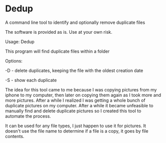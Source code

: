 # Dedup
A command line tool to identify and optionally remove duplicate files

The software is provided as is. Use at your own risk.

Usage: Dedup <folder> <options>

This program will find duplicate files within a folder

Options:

-D - delete duplicates, keeping the file with the oldest creation date

-S - show each duplicate

The idea for this tool came to me because I was copying pictures from my iphone to my computer, then later on copying them again as I took
more and more pictures. After a while I realized I was getting a whole bunch of duplicate pictures on my computer. After a while it became
unfeasible to manually find and delete duplicate pictures so I created this tool to automate the process.

It can be used for any file types, I just happen to use it for pictures. It doesn't use the file name to determine if a file is a copy,
it goes by file contents.
